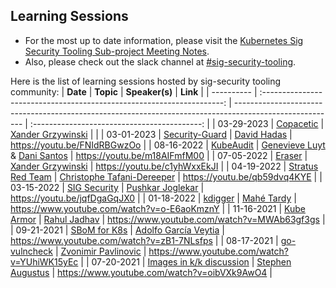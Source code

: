 ##  Learning Sessions

- For the most up to date information, please visit the [Kubernetes Sig Security Tooling Sub-project Meeting Notes](https://docs.google.com/document/d/1_Rn7S8UPMtXdu6EDl4_L2Ogb433z7hlxPs7El8TfNNg/edit?usp=sharing).
- Also, please check out the slack channel at [#sig-security-tooling](https://kubernetes.slack.com/archives/C01CUSVMHPY).

Here is the list of learning sessions hosted by sig-security tooling community:
| **Date**   | **Topic**                                                              | **Speaker(s)**                                                                                          | **Link**                                     |
| ---------- | :--------------------------------------------------------------------: | ------------------------------------------------------------------------------------------------------- | :------------------------------------------: |
| 03-29-2023 | [Copacetic](https://github.com/project-copacetic/copacetic)            | [Xander Grzywinski](https://github.com/salaxander)                                                      |                                              |
| 03-01-2023 | [Security-Guard](https://github.com/knative-sandbox/security-guard)    | [David Hadas](https://github.com/davidhadas)                                                            | https://youtu.be/FNIdRBGwzOo                 |
| 08-16-2022 | [KubeAudit](https://github.com/shopify/kubeaudit)                      | [Genevieve Luyt](https://github.com/genevieveluyt) & [Dani Santos](https://github.com/dani-santos-code) | https://youtu.be/m18AIFmfM00                 |
| 07-05-2022 | [Eraser](https://github.com/Azure/eraser)                              | [Xander Grzywinski](https://twitter.com/XanderGrzy)                                                     | https://youtu.be/c1yhWxxEkJI                 |
| 04-19-2022 | [Stratus Red Team](https://github.com/DataDog/stratus-red-team)        | [Christophe Tafani-Dereeper](https://twitter.com/christophetd)                                          | https://youtu.be/qb59dvq4KYE                 |
| 03-15-2022 | [SIG Security](https://github.com/kubernetes/sig-security)             | [Pushkar Joglekar](https://twitter.com/PuDiJoglekar)                                                    | https://youtu.be/jqfDgaGqJX0                 |
| 01-18-2022 | [kdigger](https://github.com/quarkslab/kdigger)                        | [Mahé Tardy](https://twitter.com/mtardy_)                                                               | https://www.youtube.com/watch?v=o-E6aoKmznY  |
| 11-16-2021 | [Kube Armor](https://github.com/kubearmor/KubeArmor)                   | [Rahul Jadhav](https://twitter.com/nyrahul)                                                             | https://www.youtube.com/watch?v=MWAb63gf3gs  |
| 09-21-2021 | [SBoM for K8s](https://github.com/kubernetes-sigs/bom)                 | [Adolfo García Veytia](https://twitter.com/puerco)                                                      | https://www.youtube.com/watch?v=zB1-7NLsfps  |
| 08-17-2021 | [go-vulncheck](https://pkg.go.dev/golang.org/x/exp/vulndb/govulncheck) | [Zvonimir Pavlinovic](https://wp.nyu.edu/zvonimir/)                                                     | https://www.youtube.com/watch?v=YUhiWK15yEc  |
| 07-20-2021 | [Images in k/k discussion](https://github.com/kubernetes/release)      | [Stephen Augustus](https://twitter.com/stephenaugustus)                                                 | https://www.youtube.com/watch?v=oibVXk9AwO4  |
